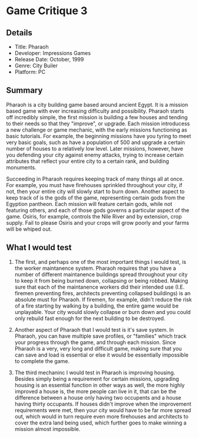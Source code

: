 # Game Critique 3

## Details
* Title: Pharaoh 
* Developer: Impressions Games
* Release Date: October, 1999
* Genre: City Builer
* Platform: PC

## Summary

Pharaoh is a city building game based around ancient Egypt. It is a mission based game with ever increasing difficulty and possibility. 
Pharaoh starts off incredibly simple, the first mission is building a few houses and tending to their needs so that they "improve", or upgrade. Each mission introducess a new challenge or game mechanic, with the early missions functioning as basic tutorials. For example, the beginning missions have you tyring to meet very basic goals, such as have a population of 500 and upgrade a certain number of houses to a relatively low level. Later missions, however, have you defending your city against enemy attacks, trying to increase certain attributes that reflect your entire city to a certain rank, and building monuments. 

Succeeding in Pharaoh requires keeping track of many things all at once. For example, you must have firehouses sprinkled throughout your city, if not, then your entire city will slowly start to burn down. Another aspect to keep track of is the gods of the game, representing certain gods from the Egyption pantheon. Each mission will feature certain gods, while not featuring others, and each of those gods governs a particular aspect of the game. Osiris, for example, controls the Nile River and by extension, crop supply. Fail to please Osiris and your crops will grow poorly and your farms will be whiped out. 


## What I would test 

1. The first, and perhaps one of the most important things I would test, is the worker maintanence system. Pharaoh requires that you have a number of different maintanence buildings spread throughout your city to keep it from being burned down, collapsing or being robbed. Making sure that each of the maintanence workers did their intended use (I.E. firemen preventing fires, architects preventing collapsed buildings) is an absolute must for Pharaoh. If firemen, for example, didn't reduce the risk of a fire starting by walking by a building, the entire game would be unplayable. Your city would slowly collapse or burn down and you could only rebuild fast enough for the next building to be destroyed. 

2. Another aspect of Pharaoh that I would test is it's save system. In Pharaoh, you can have multiple save profiles, or "families" which track your progress through the game, and through each mission. Since Pharaoh is a very, very long and difficult game, making sure that you can save and load is essential or else it would be essentially impossible to complete the game. 

3. The third mechaninc I would test in Pharaoh is improving housing. Besides simply being a requirement for certain missions, upgrading housing is an essential function in other ways as well, the more highly improved a house is, the more people can live in it, that can be the difference between a house only having two occupents and a house having thirty occupants. If houses didn't improve when the improvement requirements were met, then your city would have to be far more spread out, which would in turn require even more firehouses and architects to cover the extra land being used, which further goes to make winning a mission almost impossible. 
